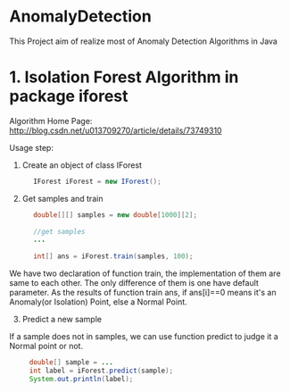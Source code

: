 # AnomalyDetection

This Project aim of realize most of Anomaly Detection Algorithms in Java

# 1. Isolation Forest Algorithm in package iforest

Algorithm Home Page: http://blog.csdn.net/u013709270/article/details/73749310

Usage step:

1. Create an object of class IForest

```java
      IForest iForest = new IForest();
```

2. Get samples and train

```java
      double[][] samples = new double[1000][2];
      
      //get samples
      ...
      
      int[] ans = iForest.train(samples, 100);
```
We have two declaration of function train, the implementation of them are same to each other.
The only difference of them is one have default parameter. As the results of function train ans,
if ans[i]==0 means it's an Anomaly(or Isolation) Point, else a Normal Point.

3. Predict a new sample

If a sample does not in samples, we can use function predict to judge it a Normal point or not.

```java
     double[] sample = ...
     int label = iForest.predict(sample);
     System.out.println(label);
```






